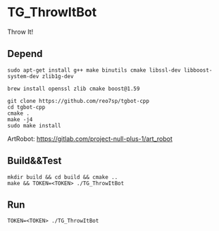 # TG_ThrowItBot

Throw It!

## Depend

```
sudo apt-get install g++ make binutils cmake libssl-dev libboost-system-dev zlib1g-dev
```

```
brew install openssl zlib cmake boost@1.59
```

```
git clone https://github.com/reo7sp/tgbot-cpp
cd tgbot-cpp
cmake .
make -j4
sudo make install
```

ArtRobot: https://gitlab.com/project-null-plus-1/art_robot

## Build&&Test

    mkdir build && cd build && cmake ..
    make && TOKEN=<TOKEN> ./TG_ThrowItBot

## Run

    TOKEN=<TOKEN> ./TG_ThrowItBot